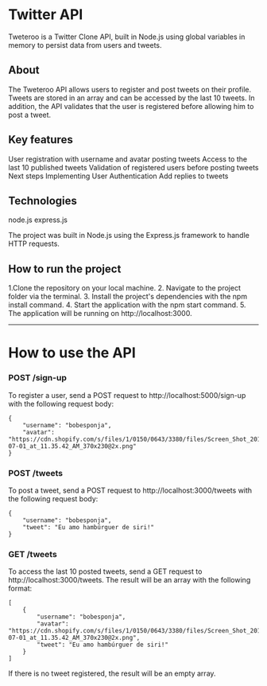 # Twitter API

Tweteroo is a Twitter Clone API, built in Node.js using global variables in memory to persist data from users and tweets.

## About
The Tweteroo API allows users to register and post tweets on their profile. Tweets are stored in an array and can be accessed by the last 10 tweets. In addition, the API validates that the user is registered before allowing him to post a tweet.

## Key features
User registration with username and avatar
posting tweets
Access to the last 10 published tweets
Validation of registered users before posting tweets
Next steps
Implementing User Authentication
Add replies to tweets

## Technologies
node.js
express.js

The project was built in Node.js using the Express.js framework to handle HTTP requests.

## How to run the project

1.Clone the repository on your local machine.
2. Navigate to the project folder via the terminal.
3. Install the project's dependencies with the npm install command.
4. Start the application with the npm start command.
5. The application will be running on http://localhost:3000.

_____

# How to use the API

### POST /sign-up
To register a user, send a POST request to http://localhost:5000/sign-up with the following request body:

    {
        "username": "bobesponja",
        "avatar": "https://cdn.shopify.com/s/files/1/0150/0643/3380/files/Screen_Shot_2019-07-01_at_11.35.42_AM_370x230@2x.png"
    }
    
 ### POST /tweets
To post a tweet, send a POST request to http://localhost:3000/tweets with the following request body:

    {
        "username": "bobesponja",
        "tweet": "Eu amo hambúrguer de siri!"
    }

### GET /tweets
To access the last 10 posted tweets, send a GET request to http://localhost:3000/tweets. The result will be an array with the following format:

    [
        {
            "username": "bobesponja",
            "avatar": "https://cdn.shopify.com/s/files/1/0150/0643/3380/files/Screen_Shot_2019-07-01_at_11.35.42_AM_370x230@2x.png",
            "tweet": "Eu amo hambúrguer de siri!"
        }
    ]

If there is no tweet registered, the result will be an empty array.
